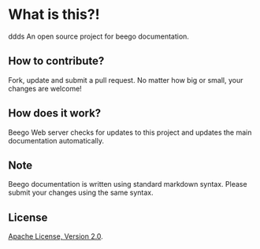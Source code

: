 # What is this?!
ddds
An open source project for beego documentation.

## How to contribute?

Fork, update and submit a pull request. No matter how big or small, your changes are welcome!

## How does it work?

Beego Web server checks for updates to this project and updates the main documentation automatically.

## Note

Beego documentation is written using standard markdown syntax.  Please submit your changes using the same syntax.

## License

[Apache License, Version 2.0](http://www.apache.org/licenses/LICENSE-2.0.html).

